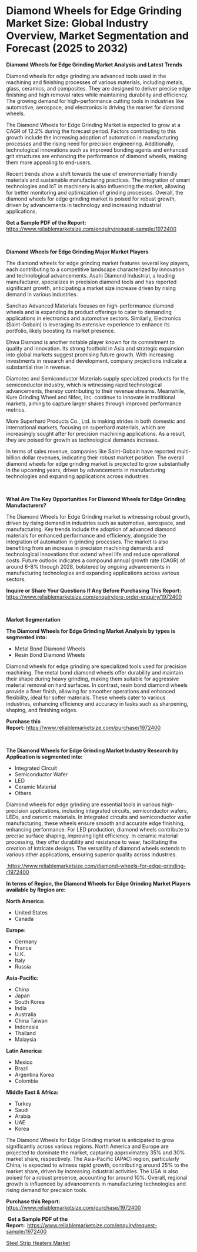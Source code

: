 <p><h1>Diamond Wheels for Edge Grinding Market Size: Global Industry Overview, Market Segmentation and Forecast (2025 to 2032)</h1></p><p><strong>Diamond Wheels for Edge Grinding Market Analysis and Latest Trends</strong></p>
<p><p>Diamond wheels for edge grinding are advanced tools used in the machining and finishing processes of various materials, including metals, glass, ceramics, and composites. They are designed to deliver precise edge finishing and high removal rates while maintaining durability and efficiency. The growing demand for high-performance cutting tools in industries like automotive, aerospace, and electronics is driving the market for diamond wheels.</p><p>The Diamond Wheels for Edge Grinding Market is expected to grow at a CAGR of 12.2% during the forecast period. Factors contributing to this growth include the increasing adoption of automation in manufacturing processes and the rising need for precision engineering. Additionally, technological innovations such as improved bonding agents and enhanced grit structures are enhancing the performance of diamond wheels, making them more appealing to end-users.</p><p>Recent trends show a shift towards the use of environmentally friendly materials and sustainable manufacturing practices. The integration of smart technologies and IoT in machinery is also influencing the market, allowing for better monitoring and optimization of grinding processes. Overall, the diamond wheels for edge grinding market is poised for robust growth, driven by advancements in technology and increasing industrial applications.</p></p>
<p><strong>Get a Sample PDF of the Report:&nbsp;</strong> <a href="https://www.reliablemarketsize.com/enquiry/request-sample/1972400?utm_campaign=2516&utm_medium=2&utm_source=Github&utm_content=ia&utm_term=02032025&utm_id=diamond-wheels-for-edge-grinding">https://www.reliablemarketsize.com/enquiry/request-sample/1972400</a></p>
<p>&nbsp;</p>
<p><strong>Diamond Wheels for Edge Grinding Major Market Players</strong></p>
<p><p>The diamond wheels for edge grinding market features several key players, each contributing to a competitive landscape characterized by innovation and technological advancements. Asahi Diamond Industrial, a leading manufacturer, specializes in precision diamond tools and has reported significant growth, anticipating a market size increase driven by rising demand in various industries.</p><p>Sanchao Advanced Materials focuses on high-performance diamond wheels and is expanding its product offerings to cater to demanding applications in electronics and automotive sectors. Similarly, Electronics (Saint-Gobain) is leveraging its extensive experience to enhance its portfolio, likely boosting its market presence.</p><p>Ehwa Diamond is another notable player known for its commitment to quality and innovation. Its strong foothold in Asia and strategic expansion into global markets suggest promising future growth. With increasing investments in research and development, company projections indicate a substantial rise in revenue.</p><p>Diamotec and Semiconductor Materials supply specialized products for the semiconductor industry, which is witnessing rapid technological advancements, thereby contributing to their revenue streams. Meanwhile, Kure Grinding Wheel and Nifec, Inc. continue to innovate in traditional markets, aiming to capture larger shares through improved performance metrics.</p><p>More Superhard Products Co., Ltd. is making strides in both domestic and international markets, focusing on superhard materials, which are increasingly sought after for precision machining applications. As a result, they are poised for growth as technological demands increase.</p><p>In terms of sales revenue, companies like Saint-Gobain have reported multi-billion dollar revenues, indicating their robust market position. The overall diamond wheels for edge grinding market is projected to grow substantially in the upcoming years, driven by advancements in manufacturing technologies and expanding applications across industries.</p></p>
<p>&nbsp;</p>
<p><strong>What Are The Key Opportunities For Diamond Wheels for Edge Grinding Manufacturers?</strong></p>
<p><p>The Diamond Wheels for Edge Grinding market is witnessing robust growth, driven by rising demand in industries such as automotive, aerospace, and manufacturing. Key trends include the adoption of advanced diamond materials for enhanced performance and efficiency, alongside the integration of automation in grinding processes. The market is also benefiting from an increase in precision machining demands and technological innovations that extend wheel life and reduce operational costs. Future outlook indicates a compound annual growth rate (CAGR) of around 6-8% through 2028, bolstered by ongoing advancements in manufacturing technologies and expanding applications across various sectors.</p></p>
<p><strong>Inquire or Share Your Questions If Any Before Purchasing This Report:</strong> <a href="https://www.reliablemarketsize.com/enquiry/pre-order-enquiry/1972400?utm_campaign=2516&utm_medium=2&utm_source=Github&utm_content=ia&utm_term=02032025&utm_id=diamond-wheels-for-edge-grinding">https://www.reliablemarketsize.com/enquiry/pre-order-enquiry/1972400</a></p>
<p>&nbsp;</p>
<p><strong>Market Segmentation</strong></p>
<p><strong>The Diamond Wheels for Edge Grinding Market Analysis by types is segmented into:</strong></p>
<p><ul><li>Metal Bond Diamond Wheels</li><li>Resin Bond Diamond Wheels</li></ul></p>
<p><p>Diamond wheels for edge grinding are specialized tools used for precision machining. The metal bond diamond wheels offer durability and maintain their shape during heavy grinding, making them suitable for aggressive material removal on hard surfaces. In contrast, resin bond diamond wheels provide a finer finish, allowing for smoother operations and enhanced flexibility, ideal for softer materials. These wheels cater to various industries, enhancing efficiency and accuracy in tasks such as sharpening, shaping, and finishing edges.</p></p>
<p><strong>Purchase this Report:&nbsp;</strong><a href="https://www.reliablemarketsize.com/purchase/1972400?utm_campaign=2516&utm_medium=2&utm_source=Github&utm_content=ia&utm_term=02032025&utm_id=diamond-wheels-for-edge-grinding">https://www.reliablemarketsize.com/purchase/1972400</a></p>
<p>&nbsp;</p>
<p><strong>The Diamond Wheels for Edge Grinding Market Industry Research by Application is segmented into:</strong></p>
<p><ul><li>Integrated Circuit</li><li>Semiconductor Wafer</li><li>LED</li><li>Ceramic Material</li><li>Others</li></ul></p>
<p><p>Diamond wheels for edge grinding are essential tools in various high-precision applications, including integrated circuits, semiconductor wafers, LEDs, and ceramic materials. In integrated circuits and semiconductor wafer manufacturing, these wheels ensure smooth and accurate edge finishing, enhancing performance. For LED production, diamond wheels contribute to precise surface shaping, improving light efficiency. In ceramic material processing, they offer durability and resistance to wear, facilitating the creation of intricate designs. The versatility of diamond wheels extends to various other applications, ensuring superior quality across industries.</p></p>
<p><a href="https://www.reliablemarketsize.com/diamond-wheels-for-edge-grinding-r1972400?utm_campaign=2516&utm_medium=2&utm_source=Github&utm_content=ia&utm_term=02032025&utm_id=diamond-wheels-for-edge-grinding">&nbsp;https://www.reliablemarketsize.com/diamond-wheels-for-edge-grinding-r1972400</a></p>
<p><strong>In terms of Region, the Diamond Wheels for Edge Grinding Market Players available by Region are:</strong></p>
<p>
    <p> <strong> North America: </strong>
        <ul>
            <li>United States</li>
            <li>Canada</li>
        </ul>
        </p> 
    <p> <strong> Europe: </strong>
        <ul>
            <li>Germany</li>
            <li>France</li>
            <li>U.K.</li>
            <li>Italy</li>
            <li>Russia</li>
        </ul>
        </p> 
    <p> <strong> Asia-Pacific: </strong>
        <ul>
            <li>China</li>
            <li>Japan</li>
            <li>South Korea</li>
            <li>India</li>
            <li>Australia</li>
            <li>China Taiwan</li>
            <li>Indonesia</li>
            <li>Thailand</li>
            <li>Malaysia</li>
        </ul>
        </p> 
    <p> <strong> Latin America: </strong>
        <ul>
            <li>Mexico</li>
            <li>Brazil</li>
            <li>Argentina Korea</li>
            <li>Colombia</li>
        </ul>
        </p> 
    <p> <strong> Middle East & Africa: </strong>
        <ul>
            <li>Turkey</li>
            <li>Saudi</li>
            <li>Arabia</li>
            <li>UAE</li>
            <li>Korea</li>
        </ul>
    </p>
    </p>
<p><p>The Diamond Wheels for Edge Grinding market is anticipated to grow significantly across various regions. North America and Europe are projected to dominate the market, capturing approximately 35% and 30% market share, respectively. The Asia-Pacific (APAC) region, particularly China, is expected to witness rapid growth, contributing around 25% to the market share, driven by increasing industrial activities. The USA is also poised for a robust presence, accounting for around 10%. Overall, regional growth is influenced by advancements in manufacturing technologies and rising demand for precision tools.</p></p>
<p><strong>Purchase this Report: </strong><a href="https://www.reliablemarketsize.com/purchase/1972400?utm_campaign=2516&utm_medium=2&utm_source=Github&utm_content=ia&utm_term=02032025&utm_id=diamond-wheels-for-edge-grinding">https://www.reliablemarketsize.com/purchase/1972400</a></p>
<p>&nbsp;<strong>Get a Sample PDF of the Report:&nbsp;&nbsp;</strong><a href="https://www.reliablemarketsize.com/enquiry/request-sample/1972400?utm_campaign=2516&utm_medium=2&utm_source=Github&utm_content=ia&utm_term=02032025&utm_id=diamond-wheels-for-edge-grinding">https://www.reliablemarketsize.com/enquiry/request-sample/1972400</a></p>
<p><strong></strong></p>
<p><p><a href="https://github.com/schwminh2001101/Market-Research-Report-List-1/blob/main/steel-strip-heaters-market.md?utm_campaign=2516&utm_medium=2&utm_source=Github&utm_content=ia&utm_term=02032025&utm_id=diamond-wheels-for-edge-grinding">Steel Strip Heaters Market</a></p></p>